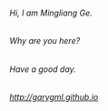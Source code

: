 ###### Hi, I am Mingliang Ge.
###### Why are you here? 
###### Have a good day. 
###### http://garygml.github.io

<!---
garygml/garygml is a ✨ special ✨ repository because its `README.md` (this file) appears on your GitHub profile.
You can click the Preview link to take a look at your changes.
--->
